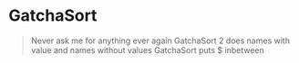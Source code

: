 # GatchaSort
>Never ask me for anything ever again
>GatchaSort 2 does names with value and names without values
>GatchaSort puts $ inbetween

